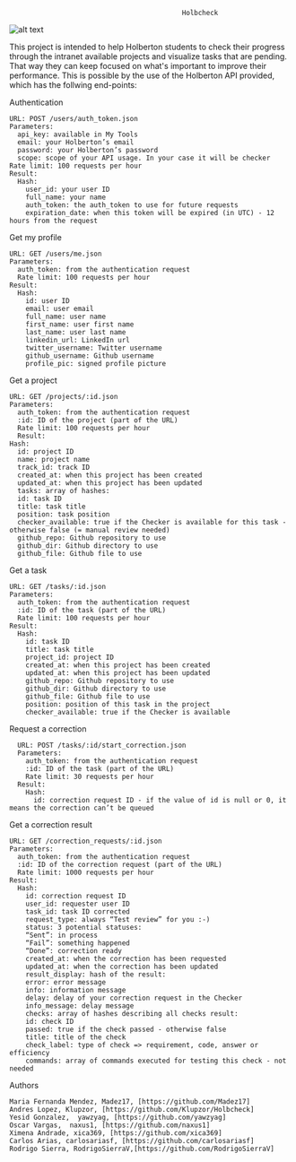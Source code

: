                                                Holbcheck

![alt text](https://drive.google.com/open?id=149C4IZ9U_qgU8A5r-40k75Er0AJkMmNT)

This project is intended to help Holberton students to check their progress through the intranet available projects and
visualize tasks that are pending. That way they can keep focused on what's important to improve their performance. This is possible by the use of the Holberton API provided, which has the follwing end-points:

  Authentication

    URL: POST /users/auth_token.json
    Parameters:
      api_key: available in My Tools
      email: your Holberton’s email
      password: your Holberton’s password
      scope: scope of your API usage. In your case it will be checker
    Rate limit: 100 requests per hour
    Result:
      Hash:
        user_id: your user ID
        full_name: your name
        auth_token: the auth_token to use for future requests
        expiration_date: when this token will be expired (in UTC) - 12 hours from the request

  Get my profile
  
    URL: GET /users/me.json
    Parameters:
      auth_token: from the authentication request
      Rate limit: 100 requests per hour
    Result:
      Hash:
        id: user ID
        email: user email
        full_name: user name
        first_name: user first name
        last_name: user last name
        linkedin_url: LinkedIn url
        twitter_username: Twitter username
        github_username: Github username
        profile_pic: signed profile picture
        
  Get a project
  
    URL: GET /projects/:id.json
    Parameters:
      auth_token: from the authentication request
      :id: ID of the project (part of the URL)
      Rate limit: 100 requests per hour
      Result:
    Hash:
      id: project ID
      name: project name
      track_id: track ID
      created_at: when this project has been created
      updated_at: when this project has been updated
      tasks: array of hashes:
      id: task ID
      title: task title
      position: task position
      checker_available: true if the Checker is available for this task - otherwise false (= manual review needed)
      github_repo: Github repository to use
      github_dir: Github directory to use
      github_file: Github file to use      

  Get a task

    URL: GET /tasks/:id.json
    Parameters:
      auth_token: from the authentication request
      :id: ID of the task (part of the URL)
      Rate limit: 100 requests per hour
    Result:
      Hash:
        id: task ID
        title: task title
        project_id: project ID
        created_at: when this project has been created
        updated_at: when this project has been updated
        github_repo: Github repository to use
        github_dir: Github directory to use
        github_file: Github file to use
        position: position of this task in the project
        checker_available: true if the Checker is available

  Request a correction
  
      URL: POST /tasks/:id/start_correction.json
      Parameters:
        auth_token: from the authentication request
        :id: ID of the task (part of the URL)
        Rate limit: 30 requests per hour
      Result:
        Hash:
          id: correction request ID - if the value of id is null or 0, it means the correction can’t be queued

  Get a correction result

    URL: GET /correction_requests/:id.json
    Parameters:
      auth_token: from the authentication request
      :id: ID of the correction request (part of the URL)
      Rate limit: 1000 requests per hour
    Result:
      Hash:
        id: correction request ID
        user_id: requester user ID
        task_id: task ID corrected
        request_type: always “Test review” for you :-)
        status: 3 potential statuses:
        “Sent”: in process
        “Fail”: something happened
        “Done”: correction ready
        created_at: when the correction has been requested
        updated_at: when the correction has been updated
        result_display: hash of the result:
        error: error message
        info: information message
        delay: delay of your correction request in the Checker
        info_message: delay message
        checks: array of hashes describing all checks result:
        id: check ID
        passed: true if the check passed - otherwise false
        title: title of the check
        check_label: type of check => requirement, code, answer or efficiency
        commands: array of commands executed for testing this check - not needed


Authors

    Maria Fernanda Mendez, Madez17, [https://github.com/Madez17]
    Andres Lopez, Klupzor, [https://github.com/Klupzor/Holbcheck]
    Yesid Gonzalez,  yawzyag, [https://github.com/yawzyag]
    Oscar Vargas,  naxus1, [https://github.com/naxus1]
    Ximena Andrade, xica369, [https://github.com/xica369]
    Carlos Arias, carlosariasf, [https://github.com/carlosariasf]
    Rodrigo Sierra, RodrigoSierraV,[https://github.com/RodrigoSierraV] 
